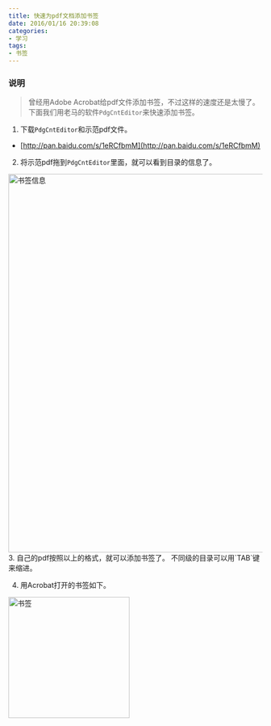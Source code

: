```yaml
---
title: 快速为pdf文档添加书签
date: 2016/01/16 20:39:08
categories: 
- 学习
tags: 
- 书签
---
```


### 说明
> 曾经用Adobe Acrobat给pdf文件添加书签，不过这样的速度还是太慢了。  
> 下面我们用老马的软件`PdgCntEditor`来快速添加书签。

1. 下载`PdgCntEditor`和示范pdf文件。  
* [http://pan.baidu.com/s/1eRCfbmM](http://pan.baidu.com/s/1eRCfbmM)

2. 将示范pdf拖到`PdgCntEditor`里面，就可以看到目录的信息了。  
<img src="{{ site.url }}/assets/blogImg/pdf_bookmarks_01.png" width="750" alt="书签信息"/>
<!--more-->
3. 自己的pdf按照以上的格式，就可以添加书签了。  
不同级的目录可以用`TAB`键来缩进。

4. 用Acrobat打开的书签如下。  
<img src="{{ site.url }}/assets/blogImg/pdf_bookmarks_02.png" width="240" alt="书签"/>
